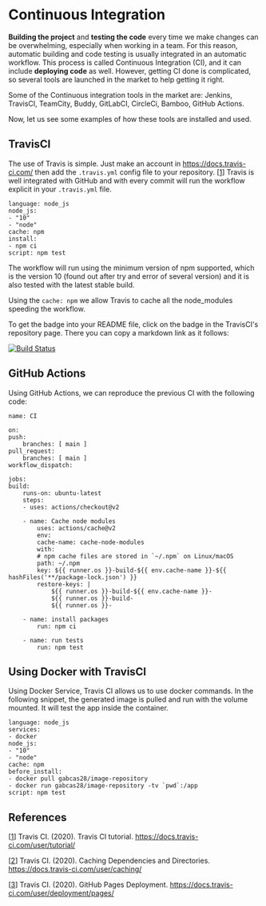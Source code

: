 # Continuous Integration

**Building the project** and **testing the code** every time we make changes can be overwhelming, especially when working in a team. For this reason, automatic building and code testing is usually integrated in an automatic workflow. This process is called Continuous Integration (CI), and it can include **deploying code** as well. However, getting CI done is complicated, so several tools are launched in the market to help getting it right.

Some of the Continuous integration tools in the market are: Jenkins, TravisCI, TeamCity, Buddy, GitLabCI, CircleCi, Bamboo, GitHub Actions.

Now, let us see some examples of how these tools are installed and used.

## TravisCI

The use of Travis is simple. Just make an account in https://docs.travis-ci.com/ then add the `.travis.yml` config file to your repository. [[1]]
Travis is well integrated with GitHub and with every commit will run the workflow explicit in your `.travis.yml`  file.

    language: node_js
    node_js:
    - "10"
    - "node"
    cache: npm
    install:
    - npm ci
    script: npm test

The workflow will run using the minimum version of npm supported, which is the version 10 (found out after try and error of several version) and it is also tested with the latest stable build. 

Using the `cache: npm` we allow Travis to cache all the node_modules speeding the workflow.

To get the badge into your README file, click on the badge in the TravisCI's repository page. There you can copy a markdown link as it follows:

[![Build Status](https://travis-ci.com/GabCas28/Image-Repository.svg?branch=main)](https://travis-ci.com/GabCas28/Image-Repository)

## GitHub Actions

Using GitHub Actions, we can reproduce the previous CI with the following code:


    name: CI

    on:
    push:
        branches: [ main ]
    pull_request:
        branches: [ main ]
    workflow_dispatch:

    jobs:
    build:
        runs-on: ubuntu-latest
        steps:
        - uses: actions/checkout@v2
            
        - name: Cache node modules
            uses: actions/cache@v2
            env:
            cache-name: cache-node-modules
            with:
            # npm cache files are stored in `~/.npm` on Linux/macOS
            path: ~/.npm
            key: ${{ runner.os }}-build-${{ env.cache-name }}-${{ hashFiles('**/package-lock.json') }}
            restore-keys: |
                ${{ runner.os }}-build-${{ env.cache-name }}-
                ${{ runner.os }}-build-
                ${{ runner.os }}-
            
        - name: install packages
            run: npm ci
            
        - name: run tests
            run: npm test

## Using Docker with TravisCI

Using Docker Service, Travis CI allows us to use docker commands. In the following snippet, the generated image is pulled and run with the volume mounted. It will test the app inside the container.

    language: node_js
    services:
    - docker
    node_js:
    - "10"
    - "node"
    cache: npm
    before_install:
    - docker pull gabcas28/image-repository
    - docker run gabcas28/image-repository -tv `pwd`:/app
    script: npm test

## References

[[1]] Travis CI. (2020). Travis CI tutorial. https://docs.travis-ci.com/user/tutorial/

[[2]] Travis CI. (2020). Caching Dependencies and Directories. https://docs.travis-ci.com/user/caching/

[[3]] Travis CI. (2020). GitHub Pages Deployment. https://docs.travis-ci.com/user/deployment/pages/

[1]:https://docs.travis-ci.com/user/tutorial/
[2]:https://docs.travis-ci.com/user/caching/
[3]:https://docs.travis-ci.com/user/deployment/pages/
